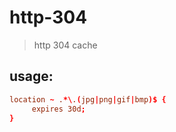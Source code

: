 # http-304
> http 304 cache


## usage:
```conf
location ~ .*\.(jpg|png|gif|bmp)$ {  
     expires 30d;          
}
```
